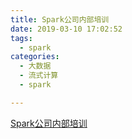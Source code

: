 ```yaml
---
title: Spark公司内部培训
date: 2019-03-10 17:02:52
tags:
  - spark 
categories: 
  - 大数据
  - 流式计算
  - spark   

---
```


[Spark公司内部培训](https://www6v.github.io/www6vHomeHexo/2019/07/03/sparkTrain/sparkTrain.pptx)